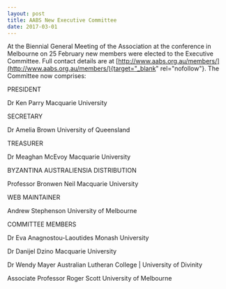 ```yaml
---
layout: post
title: AABS New Executive Committee
date: 2017-03-01
---
```


At the Biennial General Meeting of the Association at the conference in
Melbourne on 25 February new members were elected to the Executive
Committee. Full contact details are at
[http://www.aabs.org.au/members/](http://www.aabs.org.au/members/){target="_blank"
rel="nofollow"}. The Committee now
comprises:

PRESIDENT

Dr Ken Parry
Macquarie
University


<div>



SECRETARY

Dr Amelia Brown
University of
Queensland

TREASURER

Dr Meaghan
McEvoy
Macquarie University

BYZANTINA AUSTRALIENSIA
DISTRIBUTION

Professor Bronwen Neil
Macquarie
University

WEB MAINTAINER

Andrew
Stephenson
University of Melbourne

COMMITTEE
MEMBERS

Dr Eva Anagnostou-Laoutides
Monash
University

Dr Danijel Dzino
Macquarie
University

Dr Wendy Mayer
Australian Lutheran College |
University of Divinity

Associate Professor Roger
Scott
University of Melbourne



</div>

